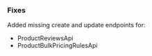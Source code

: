 ### Fixes

Added missing create and update endpoints for:

 - ProductReviewsApi
 - ProductBulkPricingRulesApi
